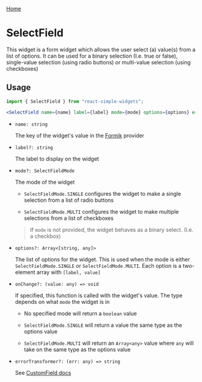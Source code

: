 [Home](../../../README.md)

# SelectField

This widget is a form widget which allows the user select (a) value(s) from a list of options.
It can be used for a binary selection (I.e. true or false), single-value selection (using radio
buttons) or multi-value selection (using checkboxes)

## Usage

```jsx
import { SelectField } from "react-simple-widgets";

<SelectField name={name} label={label} mode={mode} options={options} errorTransformer={errorTransformer} onChange={onChange} inline={inlne} />
```

-   `name: string`

    The key of the widget's value in the [Formik](https://jaredpalmer.com/formik/) provider

-   `label?: string`

    The label to display on the widget

-   `mode?: SelectFieldMode`

    The mode of the widget

    -   `SelectFieldMode.SINGLE` configures the widget to make a single selection from a list of
        radio buttons

    -   `SelectFieldMode.MULTI` configures the widget to make multiple selections from a list of
        checkboxes

    > If `mode` is not provided, the widget behaves as a binary select. (I.e. a checkbox)

-   `options?: Array<[string, any]>`

    The list of options for the widget. This is used when the mode is either
    `SelectFieldMode.SINGLE` or `SelectFieldMode.MULTI`. Each option is a two-element array with
    `[label, value]`

-   `onChange?: (value: any) => void`

    If specified, this function is called with the widget's value. The type depends on what `mode`
    the widget is in

    -   No specified mode will return a `boolean` value

    -   `SelectFieldMode.SINGLE` will return a value the same type as the options value

    -   `SelectFieldMode.MULTI` will return an `Array<any>` value where `any` will take on the same
        type as the options value

-   `errorTransformer?: (err: any) => string`

    See [CustomField docs](../custom-field/usage.md)
